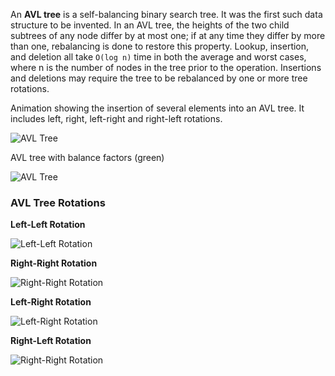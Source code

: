 An **AVL tree** is a self-balancing binary search
tree. It was the first such data structure to be invented.
In an AVL tree, the heights of the two child subtrees of any
node differ by at most one; if at any time they differ by
more than one, rebalancing is done to restore this property.
Lookup, insertion, and deletion all take `O(log n)` time in
both the average and worst cases, where n is the number of
nodes in the tree prior to the operation. Insertions and
deletions may require the tree to be rebalanced by one or
more tree rotations.

Animation showing the insertion of several elements into an AVL
tree. It includes left, right, left-right and right-left rotations.

![AVL Tree](https://upload.wikimedia.org/wikipedia/commons/f/fd/AVL_Tree_Example.gif)

AVL tree with balance factors (green)

![AVL Tree](https://upload.wikimedia.org/wikipedia/commons/a/ad/AVL-tree-wBalance_K.svg)

### AVL Tree Rotations

**Left-Left Rotation**

![Left-Left Rotation](http://btechsmartclass.com/data_structures/ds_images/LL%20Rotation.png)

**Right-Right Rotation**

![Right-Right Rotation](http://btechsmartclass.com/data_structures/ds_images/RR%20Rotation.png)

**Left-Right Rotation**

![Left-Right Rotation](http://btechsmartclass.com/data_structures/ds_images/LR%20Rotation.png)

**Right-Left Rotation**

![Right-Right Rotation](http://btechsmartclass.com/data_structures/ds_images/RL%20Rotation.png)
